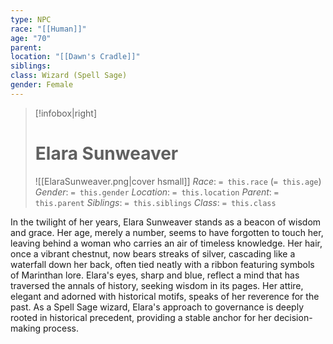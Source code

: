 ```yaml
---
type: NPC
race: "[[Human]]"
age: "70"
parent: 
location: "[[Dawn's Cradle]]"
siblings: 
class: Wizard (Spell Sage)
gender: Female
---
```

>[!infobox|right]
># Elara Sunweaver
>![[ElaraSunweaver.png|cover hsmall]]
>_Race_: `= this.race` (`= this.age`)
>_Gender_: `= this.gender`
>_Location_: `= this.location`
>_Parent_: `= this.parent`
>_Siblings_: `= this.siblings`
>_Class_: `= this.class`

In the twilight of her years, Elara Sunweaver stands as a beacon of wisdom and grace. Her age, merely a number, seems to have forgotten to touch her, leaving behind a woman who carries an air of timeless knowledge. Her hair, once a vibrant chestnut, now bears streaks of silver, cascading like a waterfall down her back, often tied neatly with a ribbon featuring symbols of Marinthan lore. Elara's eyes, sharp and blue, reflect a mind that has traversed the annals of history, seeking wisdom in its pages. Her attire, elegant and adorned with historical motifs, speaks of her reverence for the past. As a Spell Sage wizard, Elara's approach to governance is deeply rooted in historical precedent, providing a stable anchor for her decision-making process.
